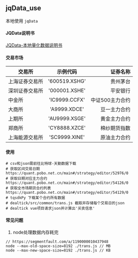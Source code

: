 ## jqData_use
本地使用 `jqData`

#### JQData说明书
[JQData-本地量化数据说明书](https://www.joinquant.com/help/api/help?name=JQData 'JQData-本地量化数据说明书')

#### 交易市场
交易所|示例代码|证券名称
--|:--:|--:
上海证券交易所|'600519.XSHG'|贵州茅台|
深圳证券交易所|'000001.XSHE'|平安银行|
中金所|'IC9999.CCFX'|中证500主力合约|
大商所|'A9999.XDCE'|豆一主力合约|
上期所|'AU9999.XSGE'|黄金主力合约|
郑商所|'CY8888.XZCE'|棉纱期货指数|
上海能源交易所|'SC9999.XINE'|原油主力合约|

#### 使用
```SHELL
# csv和json需前往比特球-天勤数据下载
# 获取区间交易日期
https://quant.pobo.net.cn/main#/strategy/editor/52976/0
# 获取日期对应主力合约
https://quant.pobo.net.cn/main#/strategy/editor/54126/0
# 获取全市场期货合约列表
https://quant.pobo.net.cn/main#/strategy/editor/54129/0
# tqsdkPy 下载某个合约所有数据
# dealtick/src/common/trans.js 截取并存储每个交易日的json
# dealtick vue项目请求json并计算出'买卖信息'
```

#### 常见问题
1. node处理数据内存耗完
```JS
// https://segmentfault.com/a/1190000010437948
node --max-old-space-size=8192 ./trans.js // MB
node --max-new-space-size=8192 ./trans.js // KB
```
